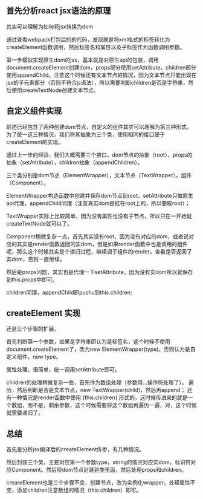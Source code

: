 ## 首先分析react jsx语法的原理

其实可以理解为如何将jsx转换为dom

通过查看webpack打包后的的代码，发现就是将xml格式的标签转化为createElement函数调用，然后标签名和属性以及子标签作为函数调用参数。

第一步模拟实现原生dom的jsx，基本就是对原生api的包装，调用document.createElement创建dom，props部分使用setAttribute，children部分使用appendChild。注意这个时候还有文本节点的情况，因为文本节点只能出现在jsx的子元素部分（否则不符合js语法），所以需要判断children是否是字符串，然后使用createTextNode创建文本节点。

## 自定义组件实现

前述已经包含了两种创建dom节点，自定义的组件其实可以理解为第三种形式，为了统一这三种情况，我们将其抽象为三个类，使用相同的接口便于createElement的实现。

通过上一步的经验，我们大概需要三个接口，dom节点的抽象（root），props的抽象（setAttribute），children抽象（appendChildren）。

三个类分别是dom节点（ElementWrapper），文本节点（TextWrapper），组件（Component）。

ElementWrapper构造函数中创建并保存dom节点到root，setAttribute只做原生api代理，appendChild同理（注意真实dom是挂在root上的，所以要取root）；

TextWrapper实际上比较简单，因为没有属性也没有子节点，所以只在一开始就createTextNode就可以了。

Component稍微复杂一点，首先其实没有root，因为没有对应的dom，或者说对应的其实是render函数返回的实dom，但是如果render函数中也是调用的组件呢，那么这个时候其实是个递归过程，继续调子组件的render，查看是否返回了实dom，否则一直继续。

然后是props问题，其实也是代理一下setAttribute，因为没有实dom所以就保存到this.props中即可。

children同理，appendChild即pushu到this.children;


## createElement 实现

还是三个步骤的扩展。

首先判断第一个参数，如果是字符串即认为是标签名，这个时候不使用document.createElement了，改为new ElementWrapper(type)。否则认为是自定义组件，new type。

属性处理，很简单，统一调用setAttribute即可。

children的处理稍微复杂一些，首先作为数组处理（参数用...操作符处理了）。
遍历，然后判断是否是文本节点，new TextWrapper(child)，然后再append；
还有一种情况是render函数中使用 {this.children} 形式的，这时候传进来的就是一个数组，而不是，剩余参数，这个时候需要将这个数组再遍历一遍，对，这个时候就需要递归了。

## 总结

首先是分析jsx编译后的createElement传参，有几种情况。

然后封装三个类，主要对应第一个参数type，string的情况对应实dom，标识符对应Component。然后将dom节点封装到类里面，然后处理props和children。

creareElement也是三个步骤不变，创建节点，改为实例化wrapper，处理属性不变，添加children注意数组的情况（this.children）即可。
